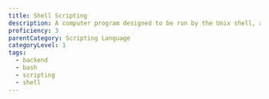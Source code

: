 ```yaml
---
title: Shell Scripting
description: A computer program designed to be run by the Unix shell, a command line interpreter.
proficiency: 3
parentCategory: Scripting Language
categoryLevel: 1
tags:
  - backend
  - bash
  - scripting
  - shell
---
```

